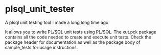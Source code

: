 # plsql_unit_tester
A plsql unit testing tool I made a long long time ago.

It allows you to write PL/SQL unit tests using PL/SQL.  The xut.pck package contains all the code needed to create and execute unit tests.  Check the package header for documentation as well as the package body of sample_tests for usage instructions.
